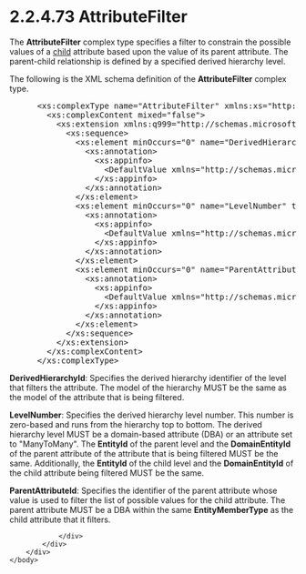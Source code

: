 <html dir="LTR" xmlns:mshelp="http://msdn.microsoft.com/mshelp" xmlns:ddue="http://ddue.schemas.microsoft.com/authoring/2003/5" xmlns:xlink="http://www.w3.org/1999/xlink" xmlns:tool="http://www.microsoft.com/tooltip">
    <head>
        <meta http-equiv="Content-Type" content="text/html; CHARSET=utf-8"></meta>
        <meta name="save" content="history"></meta>
        <title>2.2.4.73 AttributeFilter</title>
        <xml>
            <mshelp:toctitle title="2.2.4.73 AttributeFilter"></mshelp:toctitle>
            <mshelp:rltitle title="[MS-SSMDSWS-15]: AttributeFilter"></mshelp:rltitle>
            <mshelp:keyword index="A" term="9572dbb9-d155-443f-af1b-49539cf11562"></mshelp:keyword>
            <mshelp:attr name="DCSext.ContentType" value="open specification"></mshelp:attr>
            <mshelp:attr name="AssetID" value="9572dbb9-d155-443f-af1b-49539cf11562"></mshelp:attr>
            <mshelp:attr name="TopicType" value="kbRef"></mshelp:attr>
            <mshelp:attr name="DCSext.Title" value="[MS-SSMDSWS-15]: AttributeFilter" />
        </xml>
    </head>
    <body>
        <div id="header">
            <h1 class="heading">2.2.4.73 AttributeFilter</h1>
        </div>
        <div id="mainSection">
            <div id="mainBody">
                <div id="allHistory" class="saveHistory"></div>
                <div id="sectionSection0" class="section" name="collapseableSection">
                    

<p>The <b>AttributeFilter</b> complex type specifies a filter
to constrain the possible values of a <a href="ad350219-f30b-4bac-99e5-6477986f9a7a.html#gt_bc38f35b-d253-4f8f-8dcc-095e3a211ae0">child</a> attribute based upon
the value of its parent attribute. The parent-child relationship is defined by
a specified derived hierarchy level.</p>

<p>The following is the XML schema definition of the <b>AttributeFilter</b>
complex type.</p>

<dl>
<dd>
<div><pre> &lt;xs:complexType name=&quot;AttributeFilter&quot; xmlns:xs=&quot;http://www.w3.org/2001/XMLSchema&quot;&gt;
   &lt;xs:complexContent mixed=&quot;false&quot;&gt;
     &lt;xs:extension xmlns:q999=&quot;http://schemas.microsoft.com/sqlserver/masterdataservices/2009/09&quot; base=&quot;q999:DataContractBase&quot;&gt;
       &lt;xs:sequence&gt;
         &lt;xs:element minOccurs=&quot;0&quot; name=&quot;DerivedHierarchyId&quot; nillable=&quot;true&quot; type=&quot;q999:Identifier&quot;&gt;
           &lt;xs:annotation&gt;
             &lt;xs:appinfo&gt;
               &lt;DefaultValue xmlns=&quot;http://schemas.microsoft.com/2003/10/Serialization/&quot; EmitDefaultValue=&quot;false&quot; /&gt;
             &lt;/xs:appinfo&gt;
           &lt;/xs:annotation&gt;
         &lt;/xs:element&gt;
         &lt;xs:element minOccurs=&quot;0&quot; name=&quot;LevelNumber&quot; type=&quot;xs:int&quot;&gt;
           &lt;xs:annotation&gt;
             &lt;xs:appinfo&gt;
               &lt;DefaultValue xmlns=&quot;http://schemas.microsoft.com/2003/10/Serialization/&quot; EmitDefaultValue=&quot;false&quot; /&gt;
             &lt;/xs:appinfo&gt;
           &lt;/xs:annotation&gt;
         &lt;/xs:element&gt;
         &lt;xs:element minOccurs=&quot;0&quot; name=&quot;ParentAttributeId&quot; nillable=&quot;true&quot; type=&quot;q999:Identifier&quot;&gt;
           &lt;xs:annotation&gt;
             &lt;xs:appinfo&gt;
               &lt;DefaultValue xmlns=&quot;http://schemas.microsoft.com/2003/10/Serialization/&quot; EmitDefaultValue=&quot;false&quot; /&gt;
             &lt;/xs:appinfo&gt;
           &lt;/xs:annotation&gt;
         &lt;/xs:element&gt;
       &lt;/xs:sequence&gt;
     &lt;/xs:extension&gt;
   &lt;/xs:complexContent&gt;
 &lt;/xs:complexType&gt;
</pre></div>
</dd></dl>

<p><b>DerivedHierarchyId</b>: Specifies the derived
hierarchy identifier of the level that filters the attribute. The model of the
hierarchy MUST be the same as the model of the attribute that is being
filtered.</p>

<p><b>LevelNumber</b>: Specifies the derived hierarchy
level number. This number is zero-based and runs from the hierarchy top to
bottom. The derived hierarchy level MUST be a domain-based attribute (DBA) or
an attribute set to &quot;ManyToMany&quot;. The <b>EntityId</b> of the parent
level and the <b>DomainEntityId</b> of the parent attribute of the attribute
that is being filtered MUST be the same. Additionally, the <b>EntityId</b> of
the<span><span> </span></span>child
level and the <b>DomainEntityId</b> of the child attribute being filtered MUST
be the same.</p>

<p><b>ParentAttributeId</b>: Specifies the identifier of
the parent attribute whose value is used to filter the list of possible values
for the child attribute. The parent attribute MUST be a DBA within the same <b>EntityMemberType</b>
as the child attribute that it filters.</p>


                </div>
            </div>
        </div>
    </body>
</html>